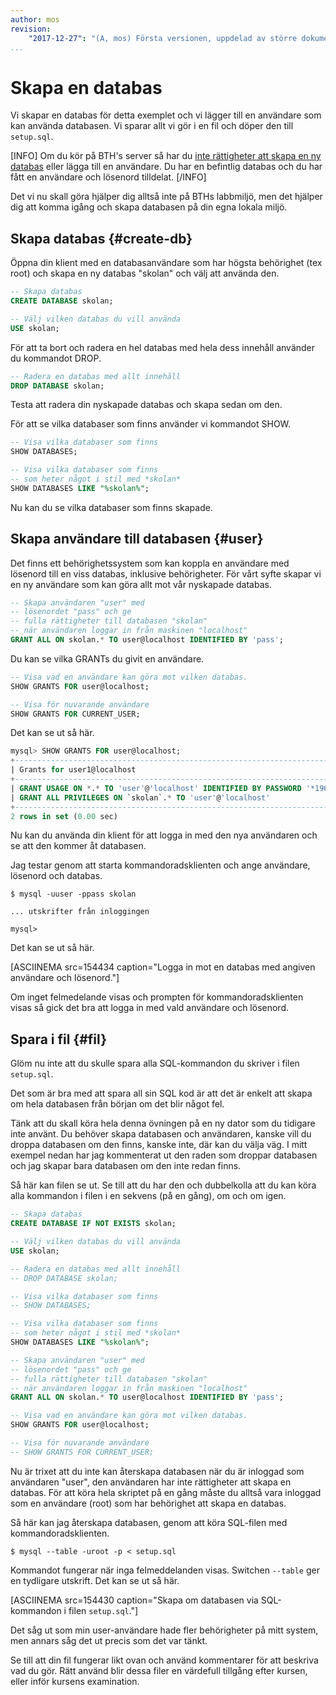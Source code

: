 ```yaml
---
author: mos
revision:
    "2017-12-27": "(A, mos) Första versionen, uppdelad av större dokument."
...
```

Skapa en databas
==================================

Vi skapar en databas för detta exemplet och vi lägger till en användare som kan använda databasen. Vi sparar allt vi gör i en fil och döper den till `setup.sql`.

[INFO]
Om du kör på BTH's server så har du [inte rättigheter att skapa en ny databas](kunskap/bth-s-labbmiljo-for-databasen-mysql#dbserver) eller lägga till en användare. Du har en befintlig databas och du har fått en användare och lösenord tilldelat.
[/INFO]

Det vi nu skall göra hjälper dig alltså inte på BTHs labbmiljö, men det hjälper dig att komma igång och skapa databasen på din egna lokala miljö.



Skapa databas {#create-db}
----------------------------------

Öppna din klient med en databasanvändare som har högsta behörighet (tex root) och skapa en ny databas "skolan" och välj att använda den.

```sql
-- Skapa databas
CREATE DATABASE skolan;

-- Välj vilken databas du vill använda
USE skolan;
```

För att ta bort och radera en hel databas med hela dess innehåll använder du kommandot DROP.

```sql
-- Radera en databas med allt innehåll
DROP DATABASE skolan;
```

Testa att radera din nyskapade databas och skapa sedan om den.

För att se vilka databaser som finns använder vi kommandot SHOW.

```sql
-- Visa vilka databaser som finns
SHOW DATABASES;

-- Visa vilka databaser som finns
-- som heter något i stil med *skolan*
SHOW DATABASES LIKE "%skolan%";
```

Nu kan du se vilka databaser som finns skapade.



Skapa användare till databasen {#user}
----------------------------------

Det finns ett behörighetssystem som kan koppla en användare med lösenord till en viss databas, inklusive behörigheter. För vårt syfte skapar vi en ny användare som kan göra allt mot vår nyskapade databas.

```sql
-- Skapa användaren "user" med
-- lösenordet "pass" och ge
-- fulla rättigheter till databasen "skolan"
-- när användaren loggar in från maskinen "localhost"
GRANT ALL ON skolan.* TO user@localhost IDENTIFIED BY 'pass';
```

Du kan se vilka GRANTs du givit en användare.

```sql
-- Visa vad en användare kan göra mot vilken databas.
SHOW GRANTS FOR user@localhost;

-- Visa för nuvarande användare
SHOW GRANTS FOR CURRENT_USER;
```

Det kan se ut så här.

```sql
mysql> SHOW GRANTS FOR user@localhost;
+--------------------------------------------------------------------------------------------------------------+
| Grants for user1@localhost                                                                                   |
+--------------------------------------------------------------------------------------------------------------+
| GRANT USAGE ON *.* TO 'user'@'localhost' IDENTIFIED BY PASSWORD '*196BDEDE2AE4F84CA44C47D54D78478C7E2BD7B7' |
| GRANT ALL PRIVILEGES ON `skolan`.* TO 'user'@'localhost'                                                    |
+--------------------------------------------------------------------------------------------------------------+
2 rows in set (0.00 sec)
```

Nu kan du använda din klient för att logga in med den nya användaren och se att den kommer åt databasen.

Jag testar genom att starta kommandoradsklienten och ange användare, lösenord och databas.

```text
$ mysql -uuser -ppass skolan

... utskrifter från inloggingen

mysql>
```

Det kan se ut så här.

[ASCIINEMA src=154434 caption="Logga in mot en databas med angiven användare och lösenord."]

Om inget felmedelande visas och prompten för kommandoradsklienten visas så gick det bra att logga in med vald användare och lösenord.



Spara i fil {#fil}
----------------------------------

Glöm nu inte att du skulle spara alla SQL-kommandon du skriver i filen `setup.sql`.

Det som är bra med att spara all sin SQL kod är att det är enkelt att skapa om hela databasen från början om det blir något fel.

Tänk att du skall köra hela denna övningen på en ny dator som du tidigare inte använt. Du behöver skapa databasen och användaren, kanske vill du droppa databasen om den finns, kanske inte, där kan du välja väg. I mitt exempel nedan har jag kommenterat ut den raden som droppar databasen och jag skapar bara databasen om den inte redan finns.

Så här kan filen se ut. Se till att du har den och dubbelkolla att du kan köra alla kommandon i filen i en sekvens (på en gång), om och om igen.

```sql
-- Skapa databas
CREATE DATABASE IF NOT EXISTS skolan;

-- Välj vilken databas du vill använda
USE skolan;

-- Radera en databas med allt innehåll
-- DROP DATABASE skolan;

-- Visa vilka databaser som finns
-- SHOW DATABASES;

-- Visa vilka databaser som finns
-- som heter något i stil med *skolan*
SHOW DATABASES LIKE "%skolan%";

-- Skapa användaren "user" med
-- lösenordet "pass" och ge
-- fulla rättigheter till databasen "skolan"
-- när användaren loggar in från maskinen "localhost"
GRANT ALL ON skolan.* TO user@localhost IDENTIFIED BY 'pass';

-- Visa vad en användare kan göra mot vilken databas.
SHOW GRANTS FOR user@localhost;

-- Visa för nuvarande användare
-- SHOW GRANTS FOR CURRENT_USER;
```

Nu är trixet att du inte kan återskapa databasen när du är inloggad som användaren "user", den användaren har inte rättigheter att skapa en databas. För att köra hela skriptet på en gång måste du alltså vara inloggad som en användare (root) som har behörighet att skapa en databas.

Så här kan jag återskapa databasen, genom att köra SQL-filen med kommandoradsklienten.

```text
$ mysql --table -uroot -p < setup.sql
```

Kommandot fungerar när inga felmeddelanden visas. Switchen `--table` ger en tydligare utskrift. Det kan se ut så här.

[ASCIINEMA src=154430 caption="Skapa om databasen via SQL-kommandon i filen `setup.sql`."]

Det såg ut som min user-användare hade fler behörigheter på mitt system, men annars såg det ut precis som det var tänkt.

Se till att din fil fungerar likt ovan och använd kommentarer för att beskriva vad du gör. Rätt använd blir dessa filer en värdefull tillgång efter kursen, eller inför kursens examination.
